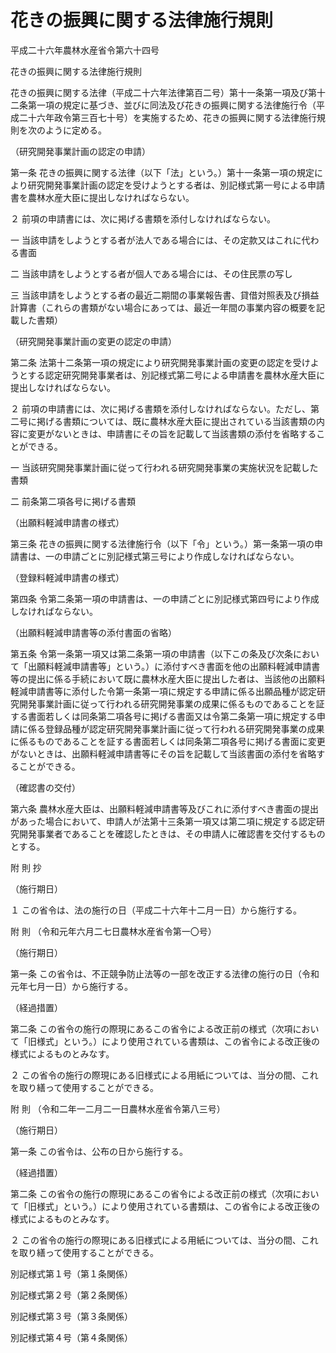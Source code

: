 # 花きの振興に関する法律施行規則

平成二十六年農林水産省令第六十四号

花きの振興に関する法律施行規則

花きの振興に関する法律（平成二十六年法律第百二号）第十一条第一項及び第十二条第一項の規定に基づき、並びに同法及び花きの振興に関する法律施行令（平成二十六年政令第三百七十号）を実施するため、花きの振興に関する法律施行規則を次のように定める。

（研究開発事業計画の認定の申請）

第一条 花きの振興に関する法律（以下「法」という。）第十一条第一項の規定により研究開発事業計画の認定を受けようとする者は、別記様式第一号による申請書を農林水産大臣に提出しなければならない。

２ 前項の申請書には、次に掲げる書類を添付しなければならない。

一 当該申請をしようとする者が法人である場合には、その定款又はこれに代わる書面

二 当該申請をしようとする者が個人である場合には、その住民票の写し

三 当該申請をしようとする者の最近二期間の事業報告書、貸借対照表及び損益計算書（これらの書類がない場合にあっては、最近一年間の事業内容の概要を記載した書類）

（研究開発事業計画の変更の認定の申請）

第二条 法第十二条第一項の規定により研究開発事業計画の変更の認定を受けようとする認定研究開発事業者は、別記様式第二号による申請書を農林水産大臣に提出しなければならない。

２ 前項の申請書には、次に掲げる書類を添付しなければならない。ただし、第二号に掲げる書類については、既に農林水産大臣に提出されている当該書類の内容に変更がないときは、申請書にその旨を記載して当該書類の添付を省略することができる。

一 当該研究開発事業計画に従って行われる研究開発事業の実施状況を記載した書類

二 前条第二項各号に掲げる書類

（出願料軽減申請書の様式）

第三条 花きの振興に関する法律施行令（以下「令」という。）第一条第一項の申請書は、一の申請ごとに別記様式第三号により作成しなければならない。

（登録料軽減申請書の様式）

第四条 令第二条第一項の申請書は、一の申請ごとに別記様式第四号により作成しなければならない。

（出願料軽減申請書等の添付書面の省略）

第五条 令第一条第一項又は第二条第一項の申請書（以下この条及び次条において「出願料軽減申請書等」という。）に添付すべき書面を他の出願料軽減申請書等の提出に係る手続において既に農林水産大臣に提出した者は、当該他の出願料軽減申請書等に添付した令第一条第一項に規定する申請に係る出願品種が認定研究開発事業計画に従って行われる研究開発事業の成果に係るものであることを証する書面若しくは同条第二項各号に掲げる書面又は令第二条第一項に規定する申請に係る登録品種が認定研究開発事業計画に従って行われる研究開発事業の成果に係るものであることを証する書面若しくは同条第二項各号に掲げる書面に変更がないときは、出願料軽減申請書等にその旨を記載して当該書面の添付を省略することができる。

（確認書の交付）

第六条 農林水産大臣は、出願料軽減申請書等及びこれに添付すべき書面の提出があった場合において、申請人が法第十三条第一項又は第二項に規定する認定研究開発事業者であることを確認したときは、その申請人に確認書を交付するものとする。

附 則 抄

（施行期日）

１ この省令は、法の施行の日（平成二十六年十二月一日）から施行する。

附 則 （令和元年六月二七日農林水産省令第一〇号）

（施行期日）

第一条 この省令は、不正競争防止法等の一部を改正する法律の施行の日（令和元年七月一日）から施行する。

（経過措置）

第二条 この省令の施行の際現にあるこの省令による改正前の様式（次項において「旧様式」という。）により使用されている書類は、この省令による改正後の様式によるものとみなす。

２ この省令の施行の際現にある旧様式による用紙については、当分の間、これを取り繕って使用することができる。

附 則 （令和二年一二月二一日農林水産省令第八三号）

（施行期日）

第一条 この省令は、公布の日から施行する。

（経過措置）

第二条 この省令の施行の際現にあるこの省令による改正前の様式（次項において「旧様式」という。）により使用されている書類は、この省令による改正後の様式によるものとみなす。

２ この省令の施行の際現にある旧様式による用紙については、当分の間、これを取り繕って使用することができる。

別記様式第１号（第１条関係）

[](/./pict/2FH00000050759.pdf)

別記様式第２号（第２条関係）

[](/./pict/2FH00000050760.pdf)

別記様式第３号（第３条関係）

[](/./pict/2FH00000050761.pdf)

別記様式第４号（第４条関係）

[](/./pict/2FH00000050762.pdf)
